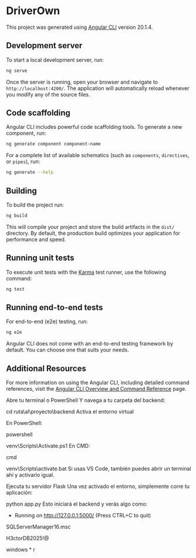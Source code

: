 # DriverOwn

This project was generated using [Angular CLI](https://github.com/angular/angular-cli) version 20.1.4.

## Development server

To start a local development server, run:

```bash
ng serve
```

Once the server is running, open your browser and navigate to `http://localhost:4200/`. The application will automatically reload whenever you modify any of the source files.

## Code scaffolding

Angular CLI includes powerful code scaffolding tools. To generate a new component, run:

```bash
ng generate component component-name
```

For a complete list of available schematics (such as `components`, `directives`, or `pipes`), run:

```bash
ng generate --help
```

## Building

To build the project run:

```bash
ng build
```

This will compile your project and store the build artifacts in the `dist/` directory. By default, the production build optimizes your application for performance and speed.

## Running unit tests

To execute unit tests with the [Karma](https://karma-runner.github.io) test runner, use the following command:

```bash
ng test
```

## Running end-to-end tests

For end-to-end (e2e) testing, run:

```bash
ng e2e
```

Angular CLI does not come with an end-to-end testing framework by default. You can choose one that suits your needs.

## Additional Resources

For more information on using the Angular CLI, including detailed command references, visit the [Angular CLI Overview and Command Reference](https://angular.dev/tools/cli) page.


Abre tu terminal o PowerShell
Y navega a tu carpeta del backend:

cd ruta\al\proyecto\backend
Activa el entorno virtual

En PowerShell:

powershell

venv\Scripts\Activate.ps1
En CMD:

cmd

venv\Scripts\activate.bat
Si usas VS Code, también puedes abrir un terminal ahí y activarlo igual.

Ejecuta tu servidor Flask
Una vez activado el entorno, simplemente corre tu aplicación:


python app.py
Esto iniciará el backend y verás algo como:


* Running on http://127.0.0.1:5000/ (Press CTRL+C to quit)


SQLServerManager16.msc

H3ctorDB2025!@

windows * r